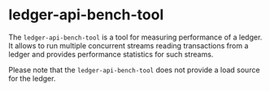 # ledger-api-bench-tool

The `ledger-api-bench-tool` is a tool for measuring performance of a ledger.
It allows to run multiple concurrent streams reading transactions from a ledger and provides performance statistics
for such streams.

Please note that the `ledger-api-bench-tool` does not provide a load source for the ledger.
